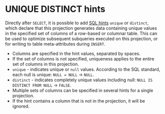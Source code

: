 # UNIQUE DISTINCT hints

Directly after `SELECT`, it is possible to add [SQL hints](../lexer.md#sql-hints) `unique` or `distinct`, which declare that this projection generates data containing unique values in the specified set of columns of a row-based or columnar table. This can be used to optimize subsequent subqueries executed on this projection, or for writing to table meta-attributes during `INSERT`.

* Columns are specified in the hint values, separated by spaces.
* If the set of columns is not specified, uniqueness applies to the entire set of columns in this projection.
* `unique` - indicates unique or `null` values. According to the SQL standard, each null is unique: `NULL = NULL` -> `NULL`.
* `distinct` - indicates completely unique values including null: `NULL IS DISTINCT FROM NULL` -> `FALSE`.
* Multiple sets of columns can be specified in several hints for a single projection.
* If the hint contains a column that is not in the projection, it will be ignored.
